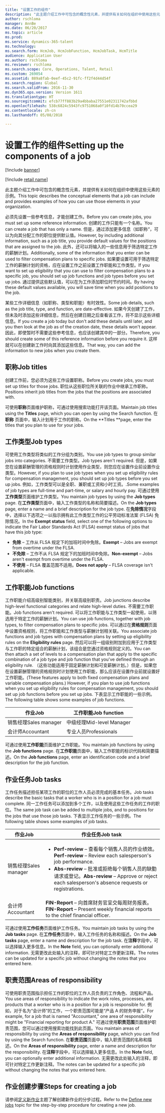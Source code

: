 ```yaml
---
title: "设置工作的组件"
description: "此主题介绍工作中可包含的概念性元素，并提供有关如何在组织中使用这些元素的示例。"
author: rschloma
manager: AnnBe
ms.date: 06/20/2017
ms.topic: article
ms.prod: 
ms.service: dynamics-365-talent
ms.technology: 
ms.search.form: HcmJob, HcmJobFunction, HcmJobTask, HcmTitle
audience: Application User
ms.author: rschloma
ms.reviewer: rschloma
ms.search.scope: Core, Operations, Talent, Retail
ms.custom: 269054
ms.assetid: 889a8fab-0eef-45c2-91fc-ff2f4d44d54f
ms.search.region: Global
ms.search.validFrom: 2016-11-30
ms.dyn365.ops.version: Version 1611
ms.translationtype: HT
ms.sourcegitcommit: efcb77ff883b29a4bbaba27551e02311742afbbd
ms.openlocfilehash: 538c6824c5943fc9751068a0f10fd14b70ccea29
ms.contentlocale: zh-cn
ms.lasthandoff: 05/08/2018

---
```


# <a name="setting-up-the-components-of-a-job"></a><span data-ttu-id="63579-103">设置工作的组件</span><span class="sxs-lookup"><span data-stu-id="63579-103">Setting up the components of a job</span></span>

[!include [banner](includes/banner.md)]

[!include [retail name](includes/retail-name.md)]

<span data-ttu-id="63579-104">此主题介绍工作中可包含的概念性元素，并提供有关如何在组织中使用这些元素的示例。</span><span class="sxs-lookup"><span data-stu-id="63579-104">This topic describes the conceptual elements that a job can include and provides examples of how you can use those elements in your organization.</span></span> 

<span data-ttu-id="63579-105">必须先设置一些参考信息，才能创建工作。</span><span class="sxs-lookup"><span data-stu-id="63579-105">Before you can create jobs, you must set up some reference information.</span></span> <span data-ttu-id="63579-106">创建的工作只能有一个名称。</span><span class="sxs-lookup"><span data-stu-id="63579-106">You can create a job that has only a name.</span></span> <span data-ttu-id="63579-107">但是，通过添加更多信息（如职称“，可以为向其分配工作的职位提供默认值。</span><span class="sxs-lookup"><span data-stu-id="63579-107">However, by including additional information, such as a job title, you provide default values for the positions that are assigned to the job.</span></span> <span data-ttu-id="63579-108">此外，还可以将输入的一些信息用于筛选特定工作的薪酬计划。</span><span class="sxs-lookup"><span data-stu-id="63579-108">Additionally, some of the information that you enter can be used to filter compensation plans to specific jobs.</span></span> <span data-ttu-id="63579-109">如果要设置可用于筛选特定工作的薪酬计划的资格，应在设置工作之前设置工作职能和工作类型。</span><span class="sxs-lookup"><span data-stu-id="63579-109">If you want to set up eligibility that you can use to filter compensation plans to a specific job, you should set up job functions and job types before you set up jobs.</span></span> <span data-ttu-id="63579-110">通过提供这些默认值，可以在为工作添加职位时节约时间。</span><span class="sxs-lookup"><span data-stu-id="63579-110">By having these default values available, you will save time when you add positions to the job.</span></span> 

<span data-ttu-id="63579-111">某些工作详细信息（如职称、类型和职能）有时效性。</span><span class="sxs-lookup"><span data-stu-id="63579-111">Some job details, such as the job title, type, and function, are date-effective.</span></span> <span data-ttu-id="63579-112">如果今天创建了工作，但未及时添加这些详细信息，然后在创建日期之后查看该工作，将不显示这些详细信息。</span><span class="sxs-lookup"><span data-stu-id="63579-112">If you create a job today but don't add these details until later, and you then look at the job as of the creation date, these details won't appear.</span></span> <span data-ttu-id="63579-113">因此，即使暂时不需要这些参考信息，也应该创建其中的一部分。</span><span class="sxs-lookup"><span data-stu-id="63579-113">Therefore, you should create some of this reference information before you require it.</span></span> <span data-ttu-id="63579-114">这样就可以在创建新工作时向其添加这些信息。</span><span class="sxs-lookup"><span data-stu-id="63579-114">That way, you can add the information to new jobs when you create them.</span></span>

## <a name="job-titles"></a><span data-ttu-id="63579-115">职称</span><span class="sxs-lookup"><span data-stu-id="63579-115">Job titles</span></span>
<span data-ttu-id="63579-116">创建工作前，您必须为这些工作设置职称。</span><span class="sxs-lookup"><span data-stu-id="63579-116">Before you create jobs, you must set up titles for those jobs.</span></span> <span data-ttu-id="63579-117">职位从这些职位所关联的作业中继承工作职称。</span><span class="sxs-lookup"><span data-stu-id="63579-117">Positions inherit job titles from the jobs that the positions are associated with.</span></span> 

<span data-ttu-id="63579-118">可使用**职称**页面维护职称，可通过使用搜索功能打开该页面。</span><span class="sxs-lookup"><span data-stu-id="63579-118">Maintain job titles using the **Titles** page, which you can open by using the Search function.</span></span> <span data-ttu-id="63579-119">在 **职称** 页面中，输入计划用于工作的职称。</span><span class="sxs-lookup"><span data-stu-id="63579-119">On the **Titles **page, enter the titles that you plan to use for your jobs.</span></span>

## <a name="job-types"></a><span data-ttu-id="63579-120">工作类型</span><span class="sxs-lookup"><span data-stu-id="63579-120">Job types</span></span>
<span data-ttu-id="63579-121">可使用工作类型将类似的工作分组为类别。</span><span class="sxs-lookup"><span data-stu-id="63579-121">You use job types to group similar jobs into categories.</span></span> <span data-ttu-id="63579-122">不需要工作类型。</span><span class="sxs-lookup"><span data-stu-id="63579-122">Job types aren't required.</span></span> <span data-ttu-id="63579-123">但是，如果您在设置薪酬管理的资格规则时计划使用作业类型，则您应在设置作业前设置作业类型。</span><span class="sxs-lookup"><span data-stu-id="63579-123">However, if you plan to use job types when you set up eligibility rules for compensation management, you should set up job types before you set up jobs.</span></span> <span data-ttu-id="63579-124">例如，工作类型可以是全职、兼职或工资和小时工资。.</span><span class="sxs-lookup"><span data-stu-id="63579-124">Some examples of job types are full-time and part-time, or salary and hourly pay.</span></span> <span data-ttu-id="63579-125">可通过使用**工作类型**页面维护工作类型。</span><span class="sxs-lookup"><span data-stu-id="63579-125">You maintain job types by using the **Job types** page.</span></span> <span data-ttu-id="63579-126">在**工作类型**页面中，输入工作类型的名称和简要描述。</span><span class="sxs-lookup"><span data-stu-id="63579-126">On the **Job types** page, enter a name and a brief description for the job type.</span></span> <span data-ttu-id="63579-127">在**免除情况**字段中，选择以下选项之一以指示拥有此工作类型工作的公平劳动标准法案 (FLSA) 免除情况。</span><span class="sxs-lookup"><span data-stu-id="63579-127">In the **Exempt status** field, select one of the following options to indicate the Fair Labor Standards Act (FLSA) exempt status of jobs that have this job type:</span></span>

-   <span data-ttu-id="63579-128">**免除** – 工作从 FLSA 规定下的加班时间中免除。</span><span class="sxs-lookup"><span data-stu-id="63579-128">**Exempt** – Jobs are exempt from overtime under the FLSA.</span></span>
-   <span data-ttu-id="63579-129">**不免除** – 工作不从 FLSA 规定下的加班时间中免除。</span><span class="sxs-lookup"><span data-stu-id="63579-129">**Non-exempt** – Jobs aren't exempt from overtime under the FLSA.</span></span>
-   <span data-ttu-id="63579-130">**不使用** – FLSA 覆盖范围不适用。</span><span class="sxs-lookup"><span data-stu-id="63579-130">**Does not apply** – FLSA coverage isn't applicable.</span></span>

## <a name="job-functions"></a><span data-ttu-id="63579-131">工作职能</span><span class="sxs-lookup"><span data-stu-id="63579-131">Job functions</span></span>
<span data-ttu-id="63579-132">工作职能介绍高级别智能类别，并关联高级别职责。</span><span class="sxs-lookup"><span data-stu-id="63579-132">Job junctions describe high-level functional categories and relate high-level duties.</span></span> <span data-ttu-id="63579-133">不需要工作职能。</span><span class="sxs-lookup"><span data-stu-id="63579-133">Job functions aren't required.</span></span> <span data-ttu-id="63579-134">可以将工作职能与工作类型一起使用，以筛选用于特定工作的薪酬计划。</span><span class="sxs-lookup"><span data-stu-id="63579-134">You can use job functions, together with job types, to filter compensation plans to specific jobs.</span></span> <span data-ttu-id="63579-135">可以通过在**资格规则**页面中设置资格规则，将工作职能和工作类型与薪酬计划相关联。</span><span class="sxs-lookup"><span data-stu-id="63579-135">You associate job functions and job types with compensation plans by setting up eligibility rules on the **Eligibility rules** page.</span></span> <span data-ttu-id="63579-136">然后可以将一组级别附加到应用于工作类型与工作职的特定组合的薪酬计划，该组合是您通过资格规则定义的。</span><span class="sxs-lookup"><span data-stu-id="63579-136">You can then attach a set of levels to a compensation plan that apply to the specific combination of a job type and job function that you've defined through an eligibility rule.</span></span> <span data-ttu-id="63579-137">（这些功能适用于固定薪酬计划和可变薪酬计划。）但是，如果您在设置薪酬管理的资格规则时计划使用工作职能，那么应该在设置作业前就设置好工作职能。</span><span class="sxs-lookup"><span data-stu-id="63579-137">(These features apply to both fixed compensation plans and variable compensation plans.) However, if you plan to use job functions when you set up eligibility rules for compensation management, you should set up job functions before you set up jobs.</span></span> <span data-ttu-id="63579-138">下表显示工作职能的一些示例。</span><span class="sxs-lookup"><span data-stu-id="63579-138">The following table shows some examples of job functions.</span></span>

| <span data-ttu-id="63579-139">作业</span><span class="sxs-lookup"><span data-stu-id="63579-139">Job</span></span>           | <span data-ttu-id="63579-140">工作职能</span><span class="sxs-lookup"><span data-stu-id="63579-140">Job function</span></span>         |
|---------------|----------------------|
| <span data-ttu-id="63579-141">销售经理</span><span class="sxs-lookup"><span data-stu-id="63579-141">Sales manager</span></span> | <span data-ttu-id="63579-142">中级经理</span><span class="sxs-lookup"><span data-stu-id="63579-142">Mid-level Manager</span></span>    |
| <span data-ttu-id="63579-143">会计师</span><span class="sxs-lookup"><span data-stu-id="63579-143">Accountant</span></span>    | <span data-ttu-id="63579-144">专业人员</span><span class="sxs-lookup"><span data-stu-id="63579-144">Professionals</span></span>        |

<span data-ttu-id="63579-145">可通过使用**工作职能**页面维护工作职能。</span><span class="sxs-lookup"><span data-stu-id="63579-145">You maintain job functions by using the **Job functions** page.</span></span> <span data-ttu-id="63579-146">在**工作职能**页面中，输入工作职能的标识代码和简要描述。</span><span class="sxs-lookup"><span data-stu-id="63579-146">On the **Job functions** page, enter an identification code and a brief description for the job function.</span></span>

## <a name="job-tasks"></a><span data-ttu-id="63579-147">作业任务</span><span class="sxs-lookup"><span data-stu-id="63579-147">Job tasks</span></span>
<span data-ttu-id="63579-148">工作任务描述担任某项工作的职位的工作人员必须完成的基本任务。</span><span class="sxs-lookup"><span data-stu-id="63579-148">Job tasks describe the basic tasks that a worker who is in a position for a job must complete.</span></span> <span data-ttu-id="63579-149">同一工作任务可以添加到多个工作，以及使用这些工作任务的工作的职位。</span><span class="sxs-lookup"><span data-stu-id="63579-149">The same job task can be added to multiple jobs, and to positions for the jobs that use those job tasks.</span></span> <span data-ttu-id="63579-150">下表显示工作任务的一些示例。</span><span class="sxs-lookup"><span data-stu-id="63579-150">The following table shows some examples of job tasks.</span></span>

<table>
<thead>
<tr class="header">
<th><span data-ttu-id="63579-151">作业</span><span class="sxs-lookup"><span data-stu-id="63579-151">Job</span></span></th>
<th><span data-ttu-id="63579-152">作业任务</span><span class="sxs-lookup"><span data-stu-id="63579-152">Job task</span></span></th>
</tr>
</thead>
<tbody>
<tr class="odd">
<td><span data-ttu-id="63579-153">销售经理</span><span class="sxs-lookup"><span data-stu-id="63579-153">Sales manager</span></span></td>
<td><ul>
<li><span data-ttu-id="63579-154"><strong>Perf-review</strong> – 查看每个销售人员的作业绩效。</span><span class="sxs-lookup"><span data-stu-id="63579-154"><strong>Perf-review</strong> – Review each salesperson&#39;s job performance.</span></span></li>
<li><span data-ttu-id="63579-155"><strong>Abs-review</strong> – 批准或拒绝每个销售人员的缺勤请求或登记。</span><span class="sxs-lookup"><span data-stu-id="63579-155"><strong>Abs-review</strong> – Approve or reject each salesperson&#39;s absence requests or registrations.</span></span></li>
</ul></td>
</tr>
<tr class="even">
<td><span data-ttu-id="63579-156">会计师</span><span class="sxs-lookup"><span data-stu-id="63579-156">Accountant</span></span></td>
<td><span data-ttu-id="63579-157"><strong>FIN-Report</strong> – 向首席财务官呈交每周财务报表。</span><span class="sxs-lookup"><span data-stu-id="63579-157"><strong>FIN-Report</strong> – Present weekly financial reports to the chief financial officer.</span></span></td>
</tr>
</tbody>
</table>

<span data-ttu-id="63579-158">可通过使用**工作任务**页面维护工作任务。</span><span class="sxs-lookup"><span data-stu-id="63579-158">You maintain job tasks by using the **Job tasks** page.</span></span> <span data-ttu-id="63579-159">在**工作任务**页面中，输入工作任务的名称和描述。</span><span class="sxs-lookup"><span data-stu-id="63579-159">On the **Job tasks** page, enter a name and description for the job task.</span></span> <span data-ttu-id="63579-160">在**注释**字段中，可以选择输入更多信息。</span><span class="sxs-lookup"><span data-stu-id="63579-160">In the **Note** field, you can optionally enter additional information.</span></span> <span data-ttu-id="63579-161">无需更改此处输入的注释，即可针对特定工作更新注释。</span><span class="sxs-lookup"><span data-stu-id="63579-161">The notes can be updated for a specific job without changing the notes that you entered here.</span></span>

## <a name="areas-of-responsibility"></a><span data-ttu-id="63579-162">职责范围</span><span class="sxs-lookup"><span data-stu-id="63579-162">Areas of responsibility</span></span>
<span data-ttu-id="63579-163">可使用职责范围指示担任工作的职位的工作人员负责的工作角色、流程和产品。</span><span class="sxs-lookup"><span data-stu-id="63579-163">You use areas of responsibility to indicate the work roles, processes, and products that a worker who is in a position for a job is responsible for.</span></span> <span data-ttu-id="63579-164">例如，对于名为“会计师”的工作，一个职责范围可能是“产品 A 的财务申报”。</span><span class="sxs-lookup"><span data-stu-id="63579-164">For example, for a job that is named "Accountant," one area of responsibility might be "Financial reporting for product A."</span></span> <span data-ttu-id="63579-165">可通过使用**职责范围**页面维护职责范围，您可以通过使用搜索功能找到此页面。</span><span class="sxs-lookup"><span data-stu-id="63579-165">You maintain areas of responsibility by using the **Areas of responsibility** page, which you can find by using the Search function.</span></span> <span data-ttu-id="63579-166">在**职责范围**页面中，输入职责范围的名称和描述。</span><span class="sxs-lookup"><span data-stu-id="63579-166">On the **Areas of responsibility** page, enter a name and description for the responsibility.</span></span> <span data-ttu-id="63579-167">在**注释**字段中，可以选择输入更多信息。</span><span class="sxs-lookup"><span data-stu-id="63579-167">In the **Note** field, you can optionally enter additional information.</span></span> <span data-ttu-id="63579-168">无需更改此处输入的注释，即可针对特定工作更新注释。</span><span class="sxs-lookup"><span data-stu-id="63579-168">The notes can be updated for a specific job without changing the notes that you entered here.</span></span>

## <a name="steps-for-creating-a-job"></a><span data-ttu-id="63579-169">作业创建步骤</span><span class="sxs-lookup"><span data-stu-id="63579-169">Steps for creating a job</span></span>
<span data-ttu-id="63579-170">请参阅[定义新作业](../fin-and-ops/hr/tasks/define-new-jobs.md)主题了解创建新作业的分步过程。</span><span class="sxs-lookup"><span data-stu-id="63579-170">Refer to the [Define new jobs](../fin-and-ops/hr/tasks/define-new-jobs.md) topic for the step-by-step procedure for creating a new job.</span></span> 

